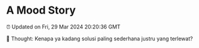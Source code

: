 # A Mood Story

⏰ Updated on Fri, 29 Mar 2024 20:20:36 GMT

💭 Thought: Kenapa ya kadang solusi paling sederhana justru yang terlewat?

